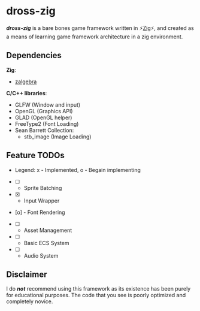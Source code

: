 # **dross-zig** 
_**dross-zig**_ is a bare bones game framework written in :zap:[Zig](https://github.com/ziglang/zig):zap:, and created as a means of learning game framework architecture in a zig environment.

## Dependencies
**Zig**:
- [zalgebra](https://github.com/kooparse/zalgebra)

**C/C++ libraries**:
- GLFW (Window and input)
- OpenGL (Graphics API)
- GLAD (OpenGL helper)
- FreeType2 (Font Loading)
- Sean Barrett Collection: 
	- stb_image (Image Loading)

## Feature TODOs
- Legend: x - Implemented, o - Begain implementing
- [ ] - Sprite Batching
- [x] - Input Wrapper
- [o] - Font Rendering
- [ ] - Asset Management
- [ ] - Basic ECS System
- [ ] - Audio System


## **Disclaimer** 
I do **_not_** recommend using this framework as its existence has been purely for educational purposes. The code that you see is poorly optimized and completely novice. 

